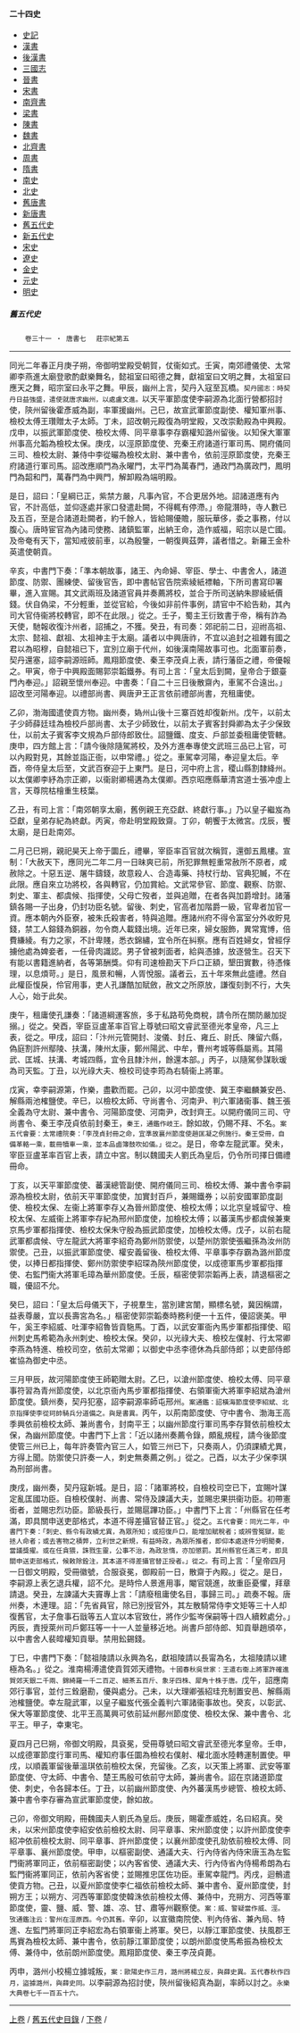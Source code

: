  



#### 二十四史

*   [史記](../a01/a01.md)
*   [漢書](../a02/a02.md)
*   [後漢書](../a03/a03.md)
*   [三國志](../a04/a04.md)
*   [晉書](../a05/a05.md)
*   [宋書](../a06/a06.md)
*   [南齊書](../a07/a07.md)
*   [梁書](../a08/a08.md)
*   [陳書](../a09/a09.md)
*   [魏書](../a10/a10.md)
*   [北齊書](../a11/a11.md)
*   [周書](../a12/a12.md)
*   [隋書](../a13/a13.md)
*   [南史](../a14/a14.md)
*   [北史](../a15/a15.md)
*   [舊唐書](../a16/a16.md)
*   [新唐書](../a17/a17.md)
*   [舊五代史](../a18/a18.md)
*   [新五代史](../a19/a19.md)
*   [宋史](../a20/a20.md)
*   [遼史](../a21/a21.md)
*   [金史](../a22/a22.md)
*   [元史](../a23/a23.md)
*   [明史](../a24/a24.md)


##### 舊五代史
　　`卷三十一 ‧ 唐書七`
　`莊宗紀第五`

* * *

同光二年春正月庚子朔，帝御明堂殿受朝賀，仗衞如式。壬寅，南郊禮儀使、太常卿李燕進太廟登歌酌獻樂舞名，懿祖室曰昭德之舞，獻祖室曰文明之舞，太祖室曰應天之舞，昭宗室曰永平之舞。甲辰，幽州上言，契丹入寇至瓦橋。`契丹國志：時契丹日益強盛，遣使就唐求幽州，以處盧文進。`以天平軍節度使李嗣源為北面行營都招討使，陝州留後霍彥威為副，率軍援幽州。己巳，故宣武軍節度副使、權知軍州事、檢校太傅王瓚贈太子太師。丁未，詔改朝元殿復為明堂殿，又改崇勳殿為中興殿。戊申，以振武軍節度使、檢校太傅、同平章事李存霸權知潞州留後。以知保大軍軍州事高允韜為檢校太保。庚戌，以涇原節度使、充秦王府諸道行軍司馬、開府儀同三司、檢校太尉、兼侍中李從曮為檢校太尉、兼中書令，依前涇原節度使，充秦王府諸道行軍司馬。詔改應順門為永曜門，太平門為萬春門，通政門為廣政門，鳳明門為韶和門，萬春門為中興門，解卸殿為端明殿。

是日，詔曰：「皇綱已正，紫禁方嚴，凡事內官，不合更居外地。詔諸道應有內官，不計高低，並仰逐處并家口發遣赴闕，不得輒有停滯。」帝龍潛時，寺人數已及五百，至是合諸道赴闕者，約千餘人，皆給賜優贍，服玩華侈，委之事務，付以腹心。唐時宦官為內諸司使務、諸鎮監軍，出納王命，造作威福，昭宗以是亡國。及帝奄有天下，當知戒彼前車，以為殷鑒，一朝復興茲弊，議者惜之。新羅王金朴英遣使朝貢。

辛亥，中書門下奏：「準本朝故事，諸王、內命婦、宰臣、學士、中書舍人，諸道節度、防禦、團練使、留後官告，即中書帖官告院索綾紙褾軸，下所司書寫印署畢，進入宣賜。其文武兩班及諸道官員并奏薦將校，並合于所司送納朱膠綾紙價錢。伏自偽梁，不分輕重，並從官給，今後如非前件事例，請官中不給告勑，其內司大官侍衞將校轉官，即不在此限。」從之。壬子，蜀主王衍致書于帝，稱有詐為天使，馳報收復汴州者，詔捕之，不獲。癸丑，有司奏：郊祀前二日，迎祔高祖、太宗、懿祖、獻祖、太祖神主于太廟。議者以中興唐祚，不宜以追封之祖雜有國之君以為昭穆，自懿祖已下，宜別立廟于代州，如後漢南陽故事可也。北面軍前奏，契丹還塞，詔李嗣源班師。鳳翔節度使、秦王李茂貞上表，請行藩臣之禮，帝優報之。甲寅，帝于中興殿面賜郭崇韜鐵券。有司上言：「皇太后到闕，皇帝合于銀臺門內奉迎。」詔親至懷州奉迎。中書奏：「自二十三日後散齋內，車駕不合遠出。」詔改至河陽奉迎。以禮部尚書、興唐尹王正言依前禮部尚書，充租庸使。

乙卯，渤海國遣使貢方物。幽州奏，媯州山後十三寨百姓却復新州。戊午，以前太子少師薛廷珪為檢校戶部尚書、太子少師致仕，以前太子賓客封舜卿為太子少保致仕，以前太子賓客李文規為戶部侍郎致仕。詔鹽鐵、度支、戶部並委租庸使管轄。庚申，四方館上言：「請今後除隨駕將校，及外方進奉專使文武班三品已上官，可以內殿對見，其餘並詣正衙，以申常禮。」從之。車駕幸河陽，奉迎皇太后。辛酉，帝侍皇太后至，文武百寮迎于上東門。是日，河中府上言，稷山縣割隸絳州。以太僕卿李紓為宗正卿，以衞尉卿楊遘為太僕卿。西京昭應縣華清宮道士張冲虛上言，天尊院枯檜重生枝葉。

乙丑，有司上言：「南郊朝享太廟，舊例親王充亞獻、終獻行事。」乃以皇子繼岌為亞獻，皇弟存紀為終獻。丙寅，帝赴明堂殿致齋。丁卯，朝饗于太微宮。戊辰，饗太廟，是日赴南郊。

二月己巳朔，親祀昊天上帝于圜丘，禮畢，宰臣率百官就次稱賀，還御五鳳樓。宣制：「大赦天下，應同光二年二月一日昧爽已前，所犯罪無輕重常赦所不原者，咸赦除之。十惡五逆、屠牛鑄錢，故意殺人、合造毒藥、持杖行劫、官典犯贓，不在此限。應自來立功將校，各與轉官，仍加賞給。文武常參官、節度、觀察、防禦、刺史、軍主、都虞候、指揮使，父母亡歿者，並與追贈，在者各與加爵增封。諸藩鎮各賜一子出身，仍封功臣名號。留後、刺史，官高者加階爵一級，官卑者加官一資。應本朝內外臣寮，被朱氏殺害者，特與追贈。應諸州府不得令富室分外收貯見錢，禁工人鎔錢為銅器，勿令商人載錢出境。近年已來，婦女服飾，異常寬博，倍費縑綾。有力之家，不計卑賤，悉衣錦繡，宜令所在糾察。應有百姓婦女，曾經俘擄他處為婢妾者，一任骨肉識認。男子曾被刺面者，給與憑據，放逐營生。召天下有能以書籍進納者，各等第酬獎。仰有司速檢勘天下戶口正額，墾田實數，待憑條理，以息煩苛。」是日，風景和暢，人胥悅服。議者云，五十年來無此盛禮。然自此權臣愎戾，伶官用事，吏人孔謙酷加賦斂，赦文之所原放，謙復刻剝不行，大失人心，始于此矣。

庚午，租庸使孔謙奏：「諸道綱運客旅，多于私路苟免商稅，請令所在關防嚴加捉搦。」從之。癸酉，宰臣豆盧革率百官上尊號曰昭文睿武至德光孝皇帝，凡三上表，從之。甲戌，詔曰：「汴州元管開封、浚儀、封丘、雍丘、尉氏、陳留六縣，偽庭割許州鄢陵、扶溝，陳州太康，鄭州陽武、中牟，曹州考城等縣屬焉。其陽武、匡城、扶溝、考城四縣，宜令且隸汴州，餘還本部。」丙子，以隨駕參謀耿瑗為司天監。丁丑，以光祿大夫、檢校司徒李筠為右騎衞上將軍。

戊寅，幸李嗣源第，作樂，盡歡而罷。己卯，以河中節度使、冀王李繼麟兼安邑、解縣兩池榷鹽使。辛巳，以檢校太師、守尚書令、河南尹、判六軍諸衞事、魏王張全義為守太尉、兼中書令、河陽節度使、河南尹，改封齊王。以開府儀同三司、守尚書令、秦王李茂貞依前封秦王，`秦王，通鑑作岐王。`餘如故，仍賜不拜、不名。`案五代會要：太常禮院奏：「李茂貞封冊之命，宜準故襄州節度使趙匡凝之例施行。秦王受冊，自備革輅一乘，載冊犢車一乘，並本品鹵簿鼓吹如儀。」從之`。是日，帝幸左龍武軍。癸未，宰臣豆盧革率百官上表，請立中宮。制以魏國夫人劉氏為皇后，仍令所司擇日備禮冊命。

丁亥，以天平軍節度使、蕃漢總管副使、開府儀同三司、檢校太傅、兼中書令李嗣源為檢校太尉，依前天平軍節度使，加實封百戶，兼賜鐵券；以前安國軍節度副使、檢校太保、左衞上將軍李存乂為晉州節度使、檢校太傅；以北京皇城留守、檢校太保、左威衞上將軍李存紀為邢州節度使，加檢校太傅；以蕃漢馬步都虞候兼東京馬步軍都指揮使、檢校太保朱守殷為振武節度使，加檢校太傅。戊子，以前右龍武軍都虞候、守左龍武大將軍李紹奇為鄭州防禦使，以楚州防禦使張繼孫為汝州防禦使。己丑，以振武軍節度使、權安義留後、檢校太傅、平章事李存霸為潞州節度使，以捧日都指揮使、鄭州防禦使李紹琛為陝州節度使，以成德軍馬步軍都指揮使、右監門衞大將軍毛璋為華州節度使。壬辰，樞密使郭崇韜再上表，請退樞密之職，優詔不允。

癸巳，詔曰：「皇太后母儀天下，子視羣生，當別建宮闈，顯標名號，冀因稱謂，益表尊嚴，宜以長壽宮為名。」樞密使郭崇韜奏時務利便一十五件，優詔褒美。甲午，奚王李紹威、吐渾李紹魯皆貢駞馬。丁酉，以武安軍衙內馬步軍都指揮使、昭州刺史馬希範為永州刺史、檢校太保。癸卯，以光祿大夫、檢校左僕射、行太常卿李燕為特進、檢校司空，依前太常卿；以御史中丞李德休為兵部侍郎；以吏部侍郎崔協為御史中丞。

三月甲辰，故河陽節度使王師範贈太尉。乙巳，以滄州節度使、檢校太傅、同平章事符習為青州節度使，以北京衙內馬步軍都指揮使、右領軍衞大將軍李紹斌為滄州節度使。鎮州奏，契丹犯塞，詔李嗣源率師屯邢州。`案通鑑：詔橫海節度使李紹斌、北京指揮使李從珂帥騎兵分道備之。與是書異。`丙午，以荊南節度使、守中書令、渤海王高季興依前檢校太師、兼尚書令，封南平王；以幽州節度行軍司馬李存賢依前檢校太保，為幽州節度使。中書門下上言：「近以諸州奏薦令錄，頗亂規程，請今後節度使管三州已上，每年許奏管內官三人，如管三州已下，只奏兩人，仍須課績尤異，方得上聞。防禦使只許奏一人，刺史無奏薦之例。」從之。己酉，以太子少保李琪為刑部尚書。

庚戌，幽州奏，契丹寇新城。是日，詔：「諸軍將校，自檢校司空已下，宜賜叶謀定亂匡國功臣。自檢校僕射、尚書、常侍及諫議大夫，並賜忠果拱衞功臣。初帶憲銜者，並賜忠烈功臣。節級長行，並賜扈蹕功臣。」中書門下上言：「州縣官在任考滿，即具關申送吏部格式，本道不得差攝官替正官。」從之。`五代會要：同光二年，中書門下奏：「刺史、縣令有政績尤異，為眾所知；或招復戶口，能增加賦稅者；或辨雪冤獄，能拯人命者；或去害物之積弊，立利世之新規，有益時政，為眾所推者，即仰本處逐件分明聞奏，當議獎擢。或在任貪猥，誅戮生靈，公事不治，為政怠惰，亦加懲罰。其州縣官任滿三考，即具關申送吏部格式，候敕除銓注，其本道不得差攝官替正授者。」從之。`有司上言：「皇帝四月一日御文明殿，受冊徽號，合服袞冕，御殿前一日，散齋于內殿。」從之。是日，李嗣源上表乞退兵權，詔不允。是時伶人景進用事，閹官競進，故重臣憂懼，拜章請退。癸丑，左諫議大夫竇專上言：「請廢租庸使名目，事歸三司。」疏奏不報。唐州奏，木連理。詔：「先省員官，除已別授官外，其左散騎常侍李文矩等三十人却復舊官，太子詹事石戩等五人宜以本官致仕，將作少監岑保嗣等十四人續敕處分。」丙辰，責授萊州司戶鄭珏等一十一人並量移近地。尚書戶部侍郎、知貢舉趙頎卒，以中書舍人裴皡權知貢舉。禁用鈆錫錢。

丁巳，中書門下奏：「懿祖陵請以永興為名，獻祖陵請以長甯為名，太祖陵請以建極為名。」從之。淮南楊溥遣使貢賀郊天禮物。`十國春秋吳世家：王遣右衞上將軍許確進賀郊天銀二千兩、錦綺羅一千二百疋、細茶五百斤、象牙四株、犀角十株于唐。`戊午，詔應南郊行事官，並付三銓磨勘，優與處分。己未，以大理卿張紹珪充制置安邑、解縣兩池榷鹽使。幸左龍武軍，以皇子繼岌代張全義判六軍諸衞事故也。癸亥，以彰武、保大等軍節度使、北平王高萬興可依前延州鄜州節度使、檢校太保、兼中書令、北平王。甲子，幸東宅。

夏四月己巳朔，帝御文明殿，具袞冕，受冊尊號曰昭文睿武至德光孝皇帝。壬申，以成德軍節度行軍司馬、權知府事任圜為檢校右僕射、權北面水陸轉運制置使。甲戌，以順義軍留後華溫琪依前檢校太保，充留後。乙亥，以天策上將軍、武安等軍節度使、守太師、中書令、楚王馬殷可依前守太師，兼尚書令。詔在京諸道節度使、刺史，令各歸本任。丁丑，以前幽州節度使、內外蕃漢馬步總管、檢校太師、兼中書令李存審為宣武軍節度使，餘如故。

己卯，帝御文明殿，冊魏國夫人劉氏為皇后。庚辰，賜霍彥威姓，名曰紹真。癸未，以宋州節度使李紹安依前檢校太尉、同平章事、宋州節度使；以許州節度使李紹冲依前檢校太尉、同平章事、許州節度使；以襄州節度使孔勍依前檢校太傅、同平章事、襄州節度使。甲申，以樞密副使、通議大夫、行內侍省內侍宋唐玉為左監門衞將軍同正，依前樞密副使；以內客省使、通議大夫、行內侍省內侍楊希朗為右監門衞將軍同正，依前內客省使；並賜推忠匡佐功臣。車駕幸龍門。丙戌，迴鶻遣使貢方物。己丑，以夏州節度使李仁福依前檢校太師、兼中書令、夏州節度使，封朔方王；以朔方、河西等軍節度使韓洙依前檢校太傅、兼侍中，充朔方、河西等軍節度使，靈、鹽、威、警、雄、凉、甘、肅等州觀察使。`案：威、警疑當作威、涇。攷通鑑注云：警州在涇原西。今仍其舊。`辛卯，以宣徽南院使、判內侍省、兼內局、特進、左監門將軍同正李紹宏為右領軍衞上將軍。癸巳，以靜江軍節度使、扶風郡王馬賨為檢校太師、兼中書令，依前靜江軍節度使；以朗州節度使馬希振為檢校太傅、兼侍中，依前朗州節度使。鳳翔節度使、秦王李茂貞薨。

丙申，潞州小校楊立據城叛，`案：歐陽史作三月，潞州將楊立反，與薛史異。五代春秋作四月，盜據潞州，與薛史同。`以李嗣源為招討使，陝州留後紹真為副，率師以討之。`永樂大典卷七千一百五十六。`

* * *

 [上卷](030.md) / [舊五代史目錄](a18.md) / [下卷](032.md) /			  

    
